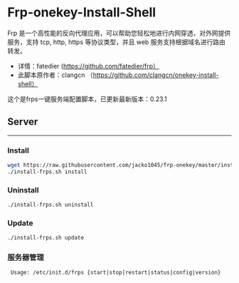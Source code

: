 Frp-onekey-Install-Shell
===========
Frp 是一个高性能的反向代理应用，可以帮助您轻松地进行内网穿透，对外网提供服务，支持 tcp, http, https 等协议类型，并且 web 服务支持根据域名进行路由转发。


* 详情：fatedier (https://github.com/fatedier/frp）
* 此脚本原作者：clangcn （https://github.com/clangcn/onekey-install-shell）

这个是frps一键服务端配置脚本，已更新最新版本：0.23.1
## Server
------

### Install

```Bash
wget https://raw.githubusercontent.com/jacko1045/frp-onekey/master/install-frps.sh -O ./install-frps.sh;chmod +x install-frps.sh
./install-frps.sh install
```

### Uninstall
```Bash
./install-frps.sh uninstall
```
### Update
```Bash
./install-frps.sh update
```
### 服务器管理
```Bash
 Usage: /etc/init.d/frps {start|stop|restart|status|config|version}
```
